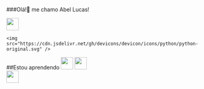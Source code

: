 ###Olá!👋 me chamo Abel Lucas!

<!--
**abelarduu/abelarduu** is a ✨ _special_ ✨ repository because its `README.md` (this file) appears on your GitHub profile.
#Olá, me chamo SeuNomeAqui !
Here are some ideas to get you started:

- 🔭 I’m currently working on ...
- 🌱 I’m currently learning ...
- 👯 I’m looking to collaborate on ...
- 🤔 I’m looking for help with ...
- 💬 Ask me about ...
- 📫 How to reach me: ...
- 😄 Pronouns: ...
- ⚡ Fun fact: ...
-->
<div>
    <img src="https://cdn.jsdelivr.net/gh/devicons/devicon/icons/python/python-original.svg" width="32" height="32"/>
</div>


    <img src="https://cdn.jsdelivr.net/gh/devicons/devicon/icons/python/python-original.svg" />
<div>
    ##Estou aprendendo
    <img src="https://cdn.jsdelivr.net/gh/devicons/devicon/icons/flask/flask-original-wordmark.svg" width="32" height="32" />
    <img src="https://cdn.jsdelivr.net/gh/devicons/devicon/icons/godot/godot-original-wordmark.svg" width="32" height="32"/>
</div>
<div>
    <img src="https://cdn.jsdelivr.net/gh/devicons/devicon/icons/linkedin/linkedin-original.svg" width="32" height="32"/>
</div>
